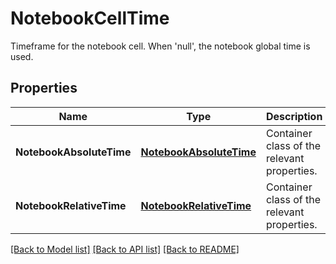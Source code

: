 # NotebookCellTime

Timeframe for the notebook cell. When 'null', the notebook global time is used.

## Properties
Name | Type | Description | Notes
------------ | ------------- | ------------- | -------------
**NotebookAbsoluteTime** | [**NotebookAbsoluteTime**](NotebookAbsoluteTime.md) | Container class of the relevant properties. |
**NotebookRelativeTime** | [**NotebookRelativeTime**](NotebookRelativeTime.md) | Container class of the relevant properties. |

[[Back to Model list]](README.md#documentation-for-models) [[Back to API list]](README.md#documentation-for-api-endpoints) [[Back to README]](README.md)


